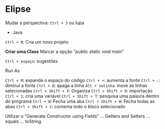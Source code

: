 # Elipse
Mudar a perspectiva: `Ctrl + 3` ou lupa
- Java

`Ctrl + N`: Cria um novo projeto

**Criar uma Class**
Marcar a opção "_public static void main_"

`Ctrl + espaço`: sugestões

Run As

`Ctrl + M`: expande o espaço do código
`Ctrl + +`: aumenta a fonte
`Ctrl + -`: diminui a fonte
`Ctrl + D`: apaga a linha
`Alt + setinha`: move as linhas selecionadas
`Ctrl + Shift + F`: Organiza
`Ctrl + Shift + O`: importação
`Ctrl + 1`: cria uma variável
`Ctrl + Shift + T`: pesquisa uma palavra dentro do programa
`Ctrl + W`: Fecha uma aba
`Ctrl + Shift + W`: Fecha todas as abas
`Ctrl + Shift + C`: comenta todo o bloco selecionado


Utilizar o "Generate Constructor using Fields"
... Getters and Setters
... equals
... toString
